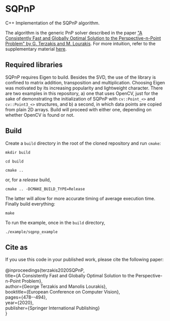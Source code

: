 # SQPnP 
C++ Implementation of the SQPnP algorithm. 

The algorithm is the generic PnP solver described in the paper ["A Consistently Fast and Globally Optimal Solution to the Perspective-n-Point Problem" by G. Terzakis and M. Lourakis](http://www.ecva.net/papers/eccv_2020/papers_ECCV/papers/123460460.pdf). For more intuition, refer to the supplementary material [here](https://www.ecva.net/papers/eccv_2020/papers_ECCV/papers/123460460-supp.pdf).

## Required libraries
SQPnP requires Eigen to build. Besides the SVD, the use of the library is confined to matrix addition, transposition and multiplication. Choosing Eigen was motivated by its increasing popularity and lightweight character. There are two examples in this repository, a) one that uses OpenCV, just for the sake of demonstrating the initialization of SQPnP with ``cv::Point_<>`` and ``cv::Point3_<>`` structures, and b) a second, in which data points are copied from plain 2D arrays. Build will proceed with either one, depending on whether OpenCV is found or not.

Build
-----

Create a ``build`` directory in the root of the cloned repository and run ``cmake``:

``mkdir build``

``cd build``

``cmake ..``

or, for a *release* build,

``cmake .. -DCMAKE_BUILD_TYPE=Release``

The latter will allow for more accurate timing of average execution time. Finally build everything:

``make``

To run the example, once in the ``build`` directory,

``./example/sqpnp_example``

## Cite as
If you use this code in your published work, please cite the following paper:<br><br>
@inproceedings{terzakis2020SQPnP,<br>
  title={A Consistently Fast and Globally Optimal Solution to the Perspective-n-Point Problem},<br>
  author={George Terzakis and Manolis Lourakis},<br>
  booktitle={European Conference on Computer Vision},<br>
  pages={478--494},<br>
  year={2020},<br>
  publisher={Springer International Publishing}<br>
}<br>
